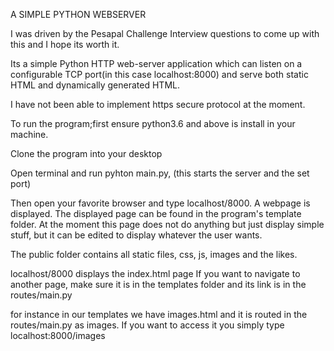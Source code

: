 A SIMPLE PYTHON WEBSERVER

I was driven by the Pesapal Challenge Interview questions to come up with this and I hope its worth it.

Its a simple Python HTTP web-server application which can listen on a configurable TCP port(in this case localhost:8000) and serve both static HTML and dynamically generated HTML.

I have not been able to implement https secure protocol at the moment.

To run the program;first ensure python3.6 and above is install in your machine.

Clone the program into your desktop

Open terminal and run pyhton main.py, (this starts the server and the set port)

Then open your favorite browser and type localhost/8000. A webpage is displayed.
The displayed page can be found in the program's template folder. At the moment this page does not do anything but just display simple stuff, but it can be edited to  display whatever the user wants. 

The public folder contains all static files, css, js, images and the likes.

localhost/8000 displays the index.html page
If you want to navigate to another page, make sure it is in the templates folder and its link is in the routes/main.py

for instance in our templates we have images.html and it is routed in the routes/main.py as images. If you want to access it you simply type localhost:8000/images
